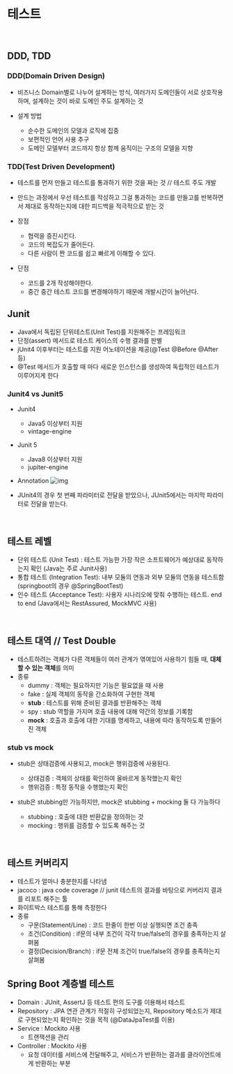 # 테스트

<br>

## DDD, TDD

### DDD(Domain Driven Design)

- 비즈니스 Domain별로 나누어 설계하는 방식, 여러가지 도메인들이 서로 상호작용 하며, 설계하는 것이 바로 도메인 주도 설계하는 것

- 설계 방법
    - 순수한 도메인의 모델과 로직에 집중
    - 보편적인 언어 사용 추구
    - 도메인 모델부터 코드까지 항상 함께 움직이는 구조의 모델을 지향

### TDD(Test Driven Development)

- 테스트를 먼저 만들고 테스트를 통과하기 위한 것을 짜는 것 // 테스트 주도 개발

- 만드는 과정에서 우선 테스트를 작성하고 그걸 통과하는 코드를 만들고를 반복하면서 제대로 동작하는지에 대한 피드백을 적극적으로 받는 것

- 장점
    - 협력을 증진시킨다.
    - 코드의 복잡도가 줄어든다.
    - 다른 사람이 짠 코드를 쉽고 빠르게 이해할 수 있다.

- 단점
    - 코드를 2개 작성해야한다.
    - 중간 중간 테스트 코드를 변경해야하기 때문에 개발시간이 늘어난다.

## Junit
- Java에서 독립된 단위테스트(Unit Test)를 지원해주는 프레임워크
- 단정(assert) 메서드로 테스트 케이스의 수행 결과를 판별
- jUnit4 이후부터는 테스트를 지원 어노테이션을 제공(@Test @Before @After 등)
- @Test 메서드가 호출할 때 마다 새로운 인스턴스를 생성하여 독립적인 테스트가 이루어지게 한다


### Junit4 vs Junit5
- Junit4
  - Java5 이상부터 지원
  - vintage-engine
  
- Junit 5
  - Java8 이상부터 지원
  - jupiter-engine
  
- Annotation
  ![img](https://user-images.githubusercontent.com/73349375/159845011-97c18782-f071-4d0f-a333-39077f44d94e.png)
- JUnit4의 경우 첫 번째 파라미터로 전달을 받았으나,
  JUnit5에서는 마지막 파라미터로 전달을 받는다.

<br>

## 테스트 레벨

- 단위 테스트 (Unit Test) : 테스트 가능한 가장 작은 소프트웨어가 예상대로 동작하는지 확인 (Java는 주로 Junit사용)
- 통합 테스트 (Integration Test): 내부 모듈의 연동과 외부 모듈의 연동을 테스트함 (springboot의 경우 @SpringBootTest)
- 인수 테스트 (Acceptance Test): 사용자 시나리오에 맞춰 수행하는 테스트. end to end (Java에서는 RestAssured, MockMVC 사용)

<br>

## 테스트 대역 // Test Double

- 테스트하려는 객체가 다른 객체들이 여러 관계가 엮여있어 사용하기 힘들 때, **대체할 수 있는 객체**를 의미
- 종류
    - dummy : 객체는 필요하지만 기능은 필요없을 때 사용
    - fake : 실제 객체의 동작을 간소화하여 구현한 객체
    - **stub** : 테스트를 위해 준비된 결과를 반환해주는 객체
    - spy : stub 역할을 가지며 호출 내용에 대해 약간의 정보를 기록함
    - **mock** : 호출과 호출에 대한 기대를 명세하고, 내용에 따라 동작하도록 만들어진 객체

### stub vs mock

- stub은 상태검증에 사용되고, mock은 행위검증에 사용된다.
    - 상태검증 : 객체의 상태를 확인하여 올바르게 동작했는지 확인
    - 행위검증 : 특정 동작을 수행했는지 확인

- stub은 stubbing만 가능하지만, mock은 stubbing + mocking 둘 다 가능하다
    - stubbing : 호출에 대한 반환값을 정의하는 것
    - mocking : 행위를 검증할 수 있도록 해주는 것

<br>

## 테스트 커버리지

- 테스트가 얼마나 충분한지를 나타냄
- jacoco : java code coverage // junit 테스트의 결과를 바탕으로 커버리지 결과를 리포트 해주는 툴
- 화이트박스 테스트를 통해 측정한다
- 종류
    - 구문(Statement/Line) : 코드 한줄이 한번 이상 실행되면 조건 충족
    - 조건(Condition) : if문의 내부 조건이 각각 true/false의 경우를 충족하는지 살펴봄
    - 결정(Decision/Branch) : if문 전체 조건이 true/false의 경우를 충족하는지 살펴봄

## Spring Boot 계층별 테스트

- Domain : JUnit, AssertJ 등 테스트 편의 도구를 이용해서 테스트
- Repository : JPA 연관 관계가 적절히 구성되었는지, Repository 메소드가 제대로 구현되었는지 확인하는 것을 목적 (@DataJpaTest를 이용)
- Service : Mockito 사용
  - 트랜잭션을 관리
- Controller : Mockito 사용
  - 요청 데이터를 서비스에 전달해주고, 서비스가 반환하는 결과를 클라이언트에게 반환하는 부분
